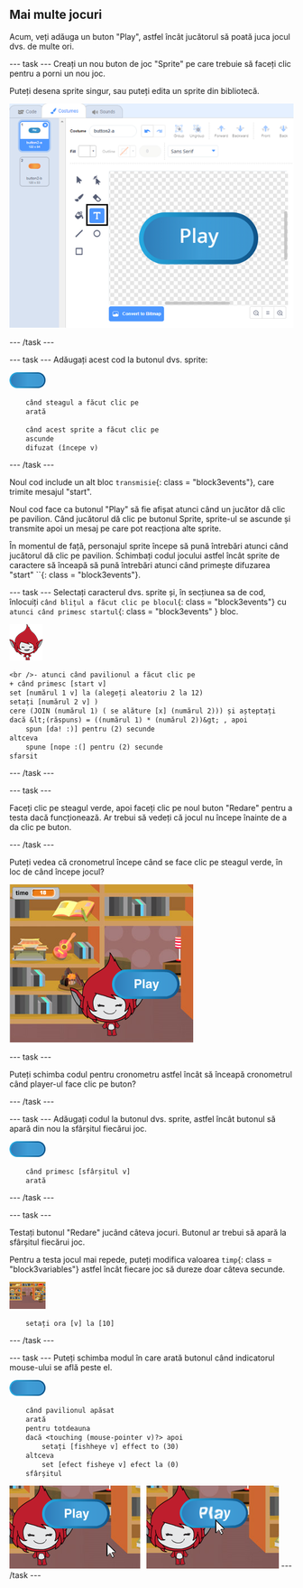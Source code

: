 ## Mai multe jocuri

Acum, veți adăuga un buton "Play", astfel încât jucătorul să poată juca jocul dvs. de multe ori.

\--- task \--- Creați un nou buton de joc "Sprite" pe care trebuie să faceți clic pentru a porni un nou joc.

Puteți desena sprite singur, sau puteți edita un sprite din bibliotecă.

![Imagine a butonului de redare](images/brain-play.png)

\--- /task \---

\--- task \--- Adăugați acest cod la butonul dvs. sprite:

![Button sprite](images/button-sprite.png)

```blocks3
    când steagul a făcut clic pe
    arată

    când acest sprite a făcut clic pe
    ascunde
    difuzat (începe v)
```

\--- /task \---

Noul cod include un alt bloc `transmisie`{: class = "block3events"}, care trimite mesajul "start".

Noul cod face ca butonul "Play" să fie afișat atunci când un jucător dă clic pe pavilion. Când jucătorul dă clic pe butonul Sprite, sprite-ul se ascunde și transmite apoi un mesaj pe care pot reacționa alte sprite.

În momentul de față, personajul sprite începe să pună întrebări atunci când jucătorul dă clic pe pavilion. Schimbați codul jocului astfel încât sprite de caractere să înceapă să pună întrebări atunci când primește difuzarea "start" ``{: class = "block3events"}.

\--- task \--- Selectați caracterul dvs. sprite și, în secțiunea sa de cod, înlocuiți `când blițul a făcut clic pe blocul`{: class = "block3events"} cu `atunci când primesc startul`{: class = "block3events" } bloc.

![Sprite de caractere](images/giga-sprite.png)

```blocks3
<br />- atunci când pavilionul a făcut clic pe
+ când primesc [start v]
set [numărul 1 v] la (alegeți aleatoriu 2 la 12)
setați [numărul 2 v] )
cere (JOIN (numărul 1) ( se alăture [x] (numărul 2))) și așteptați
dacă &lt;(răspuns) = ((numărul 1) * (numărul 2))&gt; , apoi
    spun [da! :)] pentru (2) secunde
altceva
    spune [nope :(] pentru (2) secunde
sfarsit
```

\--- /task \---

\--- task \---

Faceți clic pe steagul verde, apoi faceți clic pe noul buton "Redare" pentru a testa dacă funcționează. Ar trebui să vedeți că jocul nu începe înainte de a da clic pe buton.

\--- /task \---

Puteți vedea că cronometrul începe când se face clic pe steagul verde, în loc de când începe jocul?

![Timerul a început](images/brain-timer-bug.png)

\--- task \---

Puteți schimba codul pentru cronometru astfel încât să înceapă cronometrul când player-ul face clic pe buton?

\--- /task \---

\--- task \--- Adăugați codul la butonul dvs. sprite, astfel încât butonul să apară din nou la sfârșitul fiecărui joc.

![Button sprite](images/button-sprite.png)

```blocks3
    când primesc [sfârșitul v]
    arată
```

\--- /task \---

\--- task \---

Testați butonul "Redare" jucând câteva jocuri. Butonul ar trebui să apară la sfârșitul fiecărui joc.

Pentru a testa jocul mai repede, puteți modifica valoarea `timp`{: class = "block3variables"} astfel încât fiecare joc să dureze doar câteva secunde.

![Etapă](images/stage-sprite.png)

```blocks3
    setați ora [v] la [10]
```

\--- /task \---

\--- task \--- Puteți schimba modul în care arată butonul când indicatorul mouse-ului se află peste el.

![Buton](images/button-sprite.png)

```blocks3
    când pavilionul apăsat
    arată
    pentru totdeauna
    dacă <touching (mouse-pointer v)?> apoi
        setați [fishheye v] effect to (30)
    altceva
        set [efect fisheye v] efect la (0)
    sfârșitul

```

![captură de ecran](images/brain-fisheye.png) \--- /task \---